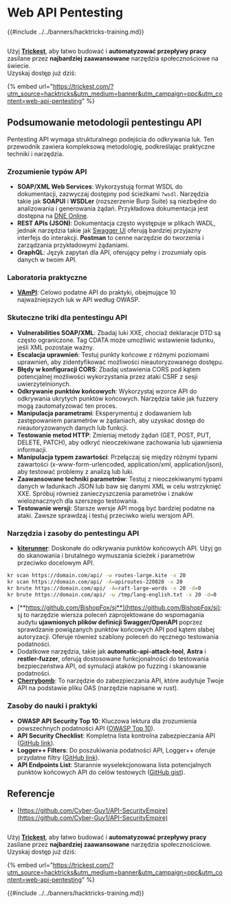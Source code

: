 # Web API Pentesting

{{#include ../../banners/hacktricks-training.md}}

<figure><img src="../../images/image (48).png" alt=""><figcaption></figcaption></figure>

Użyj [**Trickest**](https://trickest.com/?utm_source=hacktricks&utm_medium=text&utm_campaign=ppc&utm_term=trickest&utm_content=web-api-pentesting), aby łatwo budować i **automatyzować przepływy pracy** zasilane przez **najbardziej zaawansowane** narzędzia społecznościowe na świecie.\
Uzyskaj dostęp już dziś:

{% embed url="https://trickest.com/?utm_source=hacktricks&utm_medium=banner&utm_campaign=ppc&utm_content=web-api-pentesting" %}

## Podsumowanie metodologii pentestingu API

Pentesting API wymaga strukturalnego podejścia do odkrywania luk. Ten przewodnik zawiera kompleksową metodologię, podkreślając praktyczne techniki i narzędzia.

### **Zrozumienie typów API**

- **SOAP/XML Web Services**: Wykorzystują format WSDL do dokumentacji, zazwyczaj dostępny pod ścieżkami `?wsdl`. Narzędzia takie jak **SOAPUI** i **WSDLer** (rozszerzenie Burp Suite) są niezbędne do analizowania i generowania żądań. Przykładowa dokumentacja jest dostępna na [DNE Online](http://www.dneonline.com/calculator.asmx).
- **REST APIs (JSON)**: Dokumentacja często występuje w plikach WADL, jednak narzędzia takie jak [Swagger UI](https://swagger.io/tools/swagger-ui/) oferują bardziej przyjazny interfejs do interakcji. **Postman** to cenne narzędzie do tworzenia i zarządzania przykładowymi żądaniami.
- **GraphQL**: Język zapytań dla API, oferujący pełny i zrozumiały opis danych w twoim API.

### **Laboratoria praktyczne**

- [**VAmPI**](https://github.com/erev0s/VAmPI): Celowo podatne API do praktyki, obejmujące 10 najważniejszych luk w API według OWASP.

### **Skuteczne triki dla pentestingu API**

- **Vulnerabilities SOAP/XML**: Zbadaj luki XXE, chociaż deklaracje DTD są często ograniczone. Tag CDATA może umożliwić wstawienie ładunku, jeśli XML pozostaje ważny.
- **Escalacja uprawnień**: Testuj punkty końcowe z różnymi poziomami uprawnień, aby zidentyfikować możliwości nieautoryzowanego dostępu.
- **Błędy w konfiguracji CORS**: Zbadaj ustawienia CORS pod kątem potencjalnej możliwości wykorzystania przez ataki CSRF z sesji uwierzytelnionych.
- **Odkrywanie punktów końcowych**: Wykorzystaj wzorce API do odkrywania ukrytych punktów końcowych. Narzędzia takie jak fuzzery mogą zautomatyzować ten proces.
- **Manipulacja parametrami**: Eksperymentuj z dodawaniem lub zastępowaniem parametrów w żądaniach, aby uzyskać dostęp do nieautoryzowanych danych lub funkcji.
- **Testowanie metod HTTP**: Zmieniaj metody żądań (GET, POST, PUT, DELETE, PATCH), aby odkryć nieoczekiwane zachowania lub ujawnienia informacji.
- **Manipulacja typem zawartości**: Przełączaj się między różnymi typami zawartości (x-www-form-urlencoded, application/xml, application/json), aby testować problemy z analizą lub luki.
- **Zaawansowane techniki parametrów**: Testuj z nieoczekiwanymi typami danych w ładunkach JSON lub baw się danymi XML w celu wstrzyknięć XXE. Spróbuj również zanieczyszczenia parametrów i znaków wieloznacznych dla szerszego testowania.
- **Testowanie wersji**: Starsze wersje API mogą być bardziej podatne na ataki. Zawsze sprawdzaj i testuj przeciwko wielu wersjom API.

### **Narzędzia i zasoby do pentestingu API**

- [**kiterunner**](https://github.com/assetnote/kiterunner): Doskonałe do odkrywania punktów końcowych API. Użyj go do skanowania i brutalnego wymuszania ścieżek i parametrów przeciwko docelowym API.
```bash
kr scan https://domain.com/api/ -w routes-large.kite -x 20
kr scan https://domain.com/api/ -A=apiroutes-220828 -x 20
kr brute https://domain.com/api/ -A=raft-large-words -x 20 -d=0
kr brute https://domain.com/api/ -w /tmp/lang-english.txt -x 20 -d=0
```
- [**https://github.com/BishopFox/sj**](https://github.com/BishopFox/sj): sj to narzędzie wiersza poleceń zaprojektowane do wspomagania audytu **ujawnionych plików definicji Swagger/OpenAPI** poprzez sprawdzanie powiązanych punktów końcowych API pod kątem słabej autoryzacji. Oferuje również szablony poleceń do ręcznego testowania podatności.
- Dodatkowe narzędzia, takie jak **automatic-api-attack-tool**, **Astra** i **restler-fuzzer**, oferują dostosowane funkcjonalności do testowania bezpieczeństwa API, od symulacji ataków po fuzzing i skanowanie podatności.
- [**Cherrybomb**](https://github.com/blst-security/cherrybomb): To narzędzie do zabezpieczania API, które audytuje Twoje API na podstawie pliku OAS (narzędzie napisane w rust).

### **Zasoby do nauki i praktyki**

- **OWASP API Security Top 10**: Kluczowa lektura dla zrozumienia powszechnych podatności API ([OWASP Top 10](https://github.com/OWASP/API-Security/blob/master/2019/en/dist/owasp-api-security-top-10.pdf)).
- **API Security Checklist**: Kompletna lista kontrolna zabezpieczania API ([GitHub link](https://github.com/shieldfy/API-Security-Checklist)).
- **Logger++ Filters**: Do poszukiwania podatności API, Logger++ oferuje przydatne filtry ([GitHub link](https://github.com/bnematzadeh/LoggerPlusPlus-API-Filters)).
- **API Endpoints List**: Starannie wyselekcjonowana lista potencjalnych punktów końcowych API do celów testowych ([GitHub gist](https://gist.github.com/yassineaboukir/8e12adefbd505ef704674ad6ad48743d)).

## Referencje

- [https://github.com/Cyber-Guy1/API-SecurityEmpire](https://github.com/Cyber-Guy1/API-SecurityEmpire)

<figure><img src="../../images/image (48).png" alt=""><figcaption></figcaption></figure>

Użyj [**Trickest**](https://trickest.com/?utm_source=hacktricks&utm_medium=text&utm_campaign=ppc&utm_term=trickest&utm_content=web-api-pentesting), aby łatwo budować i **automatyzować przepływy pracy** zasilane przez **najbardziej zaawansowane** narzędzia społecznościowe.\
Uzyskaj dostęp już dziś:

{% embed url="https://trickest.com/?utm_source=hacktricks&utm_medium=banner&utm_campaign=ppc&utm_content=web-api-pentesting" %}

{{#include ../../banners/hacktricks-training.md}}

